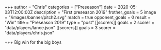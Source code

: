 +++
author = "Chris"
categories = ["Preseason"]
date = 2020-05-03T12:00:00Z
description = "First preseason 2019"
frother_goals = 5
image = "/images/banner/pitch2.svg"
match = true
opponent_goals = 0
result = "Win"
title = "Preseason 2019"
type = "post"
[[scorers]]
goals = 2
scorer = "data/players/lance.json"
[[scorers]]
goals = 3
scorer = "data/players/chris.json"

+++
Big win for the big boys